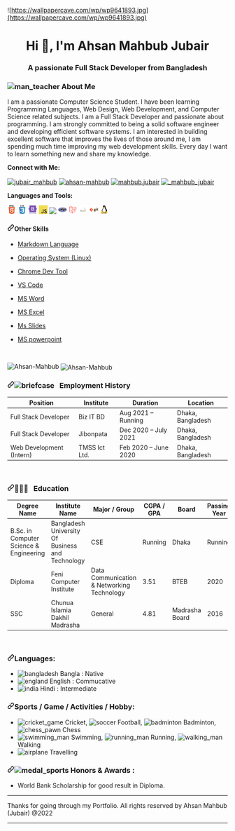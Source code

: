 ![https://wallpapercave.com/wp/wp9641893.jpg](https://wallpapercave.com/wp/wp9641893.jpg)

<h1 align="center">Hi 👋, I'm Ahsan Mahbub Jubair</h1>
<h3 align="center">A passionate Full Stack Developer from Bangladesh</h3>

### ![man_teacher](https://github.githubassets.com/images/icons/emoji/unicode/1f468-1f3eb.png)  About Me

I am a passionate Computer Science Student. I have been learning Programming Languages, Web Design, Web Development, and Computer Science related subjects. I am a Full Stack Developer and passionate about programming. I am strongly committed to being a solid software engineer and developing efficient software systems. I am interested in building excellent software that improves the lives of those around me, I am spending much time improving my web development skills. Every day I want to learn something new and share my knowledge.



**Connect with Me:**  
<p align="left">
<a href="https://twitter.com/jubair_mahbub" target="blank"><img align="center" src="https://raw.githubusercontent.com/rahuldkjain/github-profile-readme-generator/master/src/images/icons/Social/twitter.svg" alt="jubair_mahbub" height="30" width="40" /></a>
<a href="https://www.linkedin.com/in/ahsan-mahbub-27735a1b3/" target="blank"><img align="center" src="https://raw.githubusercontent.com/rahuldkjain/github-profile-readme-generator/master/src/images/icons/Social/linked-in-alt.svg" alt="ahsan-mahbub" height="30" width="40" /></a>
<a href="https://www.facebook.com/mahbub.jubair" target="blank"><img align="center" src="https://raw.githubusercontent.com/rahuldkjain/github-profile-readme-generator/master/src/images/icons/Social/facebook.svg" alt="mahbub.jubair" height="30" width="40" /></a>
<a href="https://www.instagram.com/_mahbub_jubair/" target="blank"><img align="center" src="https://raw.githubusercontent.com/rahuldkjain/github-profile-readme-generator/master/src/images/icons/Social/instagram.svg" alt="_mahbub_jubair" height="30" width="40" /></a>
</p>

**Languages and Tools:**  

<code><img height="20" src="https://raw.githubusercontent.com/devicons/devicon/master/icons/html5/html5-original-wordmark.svg"></code>
<code><img height="20" src="https://raw.githubusercontent.com/devicons/devicon/master/icons/css3/css3-original-wordmark.svg"></code>
<code><img height="20" src="https://raw.githubusercontent.com/devicons/devicon/master/icons/bootstrap/bootstrap-plain-wordmark.svg"></code>
<code><img height="20" src="https://raw.githubusercontent.com/github/explore/80688e429a7d4ef2fca1e82350fe8e3517d3494d/topics/javascript/javascript.png"></code>
<code><img height="20" src="https://www.chartjs.org/media/logo-title.svg"></code>
<code><img height="20" src="https://raw.githubusercontent.com/github/explore/80688e429a7d4ef2fca1e82350fe8e3517d3494d/topics/php/php.png"></code>
<code><img height="20" src="https://raw.githubusercontent.com/github/explore/80688e429a7d4ef2fca1e82350fe8e3517d3494d/topics/laravel/laravel.png"></code>
<code><img height="20" src="https://raw.githubusercontent.com/github/explore/80688e429a7d4ef2fca1e82350fe8e3517d3494d/topics/mysql/mysql.png"></code>
<code><img height="20" src="https://raw.githubusercontent.com/github/explore/80688e429a7d4ef2fca1e82350fe8e3517d3494d/topics/git/git.png"></code>
<code><img height="20" src="https://raw.githubusercontent.com/devicons/devicon/master/icons/linux/linux-original.svg"></code>


<h4 dir="auto"><a id="user-content-other-skills--videos" class="anchor" aria-hidden="true" href="#other-skills--videos"><svg class="octicon octicon-link" viewBox="0 0 16 16" version="1.1" width="16" height="16" aria-hidden="true"><path fill-rule="evenodd" d="M7.775 3.275a.75.75 0 001.06 1.06l1.25-1.25a2 2 0 112.83 2.83l-2.5 2.5a2 2 0 01-2.83 0 .75.75 0 00-1.06 1.06 3.5 3.5 0 004.95 0l2.5-2.5a3.5 3.5 0 00-4.95-4.95l-1.25 1.25zm-4.69 9.64a2 2 0 010-2.83l2.5-2.5a2 2 0 012.83 0 .75.75 0 001.06-1.06 3.5 3.5 0 00-4.95 0l-2.5 2.5a3.5 3.5 0 004.95 4.95l1.25-1.25a.75.75 0 00-1.06-1.06l-1.25 1.25a2 2 0 01-2.83 0z"></path></svg></a>Other Skills</h4>
<ul dir="auto">
<li>
<p dir="auto"><a href="https://www.markdownguide.org/" rel="nofollow">Markdown Language</a></p>
</li>
<li>
<p dir="auto"><a href="#" rel="nofollow">Operating System (Linux)</a></p>
</li>
  <li>
<p dir="auto"><a href="#" rel="nofollow">Chrome Dev Tool</a></p>
</li>
    <li>
<p dir="auto"><a href="#" rel="nofollow">VS Code</a></p>
</li>
<li>
<p dir="auto"><a href="#" rel="nofollow">MS Word</a></p>
</li>
<li>
<p dir="auto"><a href="#" rel="nofollow">MS Excel</a></p>
</li>
 <li>
<p dir="auto"><a href="#" rel="nofollow">Ms Slides</a></p>
</li>
<li>
<p dir="auto"><a href="#" rel="nofollow">MS powerpoint</a></p>
<br>
</li>
</ul>




<p><img align="left" src="https://github-readme-stats.vercel.app/api/top-langs?username=Ahsan-Mahbub&show_icons=true&locale=en&layout=compact" alt="Ahsan-Mahbub" /></p>

<p>&nbsp;<img align="center" src="https://github-readme-stats.vercel.app/api?username=Ahsan-Mahbub&show_icons=true&locale=en" alt="Ahsan-Mahbub" /></p>


<h3 dir="auto"><a id="user-content---employment-history" class="anchor" aria-hidden="true" href="#--employment-history"><svg class="octicon octicon-link" viewBox="0 0 16 16" version="1.1" width="16" height="16" aria-hidden="true"><path fill-rule="evenodd" d="M7.775 3.275a.75.75 0 001.06 1.06l1.25-1.25a2 2 0 112.83 2.83l-2.5 2.5a2 2 0 01-2.83 0 .75.75 0 00-1.06 1.06 3.5 3.5 0 004.95 0l2.5-2.5a3.5 3.5 0 00-4.95-4.95l-1.25 1.25zm-4.69 9.64a2 2 0 010-2.83l2.5-2.5a2 2 0 012.83 0 .75.75 0 001.06-1.06 3.5 3.5 0 00-4.95 0l-2.5 2.5a3.5 3.5 0 004.95 4.95l1.25-1.25a.75.75 0 00-1.06-1.06l-1.25 1.25a2 2 0 01-2.83 0z"></path></svg></a><g-emoji class="g-emoji" alias="briefcase" fallback-src="https://github.githubassets.com/images/icons/emoji/unicode/1f4bc.png"><img class="emoji" alt="briefcase" height="20" width="20" src="https://github.githubassets.com/images/icons/emoji/unicode/1f4bc.png"></g-emoji> &nbsp; Employment History</h3>

<table>
<thead>
<tr>
<th>Position</th>
<th>Institute</th>
<th>Duration</th>
<th>Location</th>
</tr>
</thead>
<tbody>
<tr>
<td>Full Stack Developer</td>
<td>Biz IT BD</td>
<td>Aug 2021 – Running</td>
<td>Dhaka, Bangladesh</td>
</tr>
<tr>
<td>Full Stack Developer</td>
<td>Jibonpata</td>
<td>Dec 2020 – July 2021</td>
<td>Dhaka, Bangladesh</td>
</tr>
<tr>
<td>Web Development (Intern)</td>
<td>TMSS Ict Ltd.</td>
<td>Feb 2020 – June 2020</td>
<td>Dhaka, Bangladesh</td>
</tr>
</tbody>
</table>

<br>
<h3 dir="auto"><a id="user-content---education" class="anchor" aria-hidden="true" href="#--education"><svg class="octicon octicon-link" viewBox="0 0 16 16" version="1.1" width="16" height="16" aria-hidden="true"><path fill-rule="evenodd" d="M7.775 3.275a.75.75 0 001.06 1.06l1.25-1.25a2 2 0 112.83 2.83l-2.5 2.5a2 2 0 01-2.83 0 .75.75 0 00-1.06 1.06 3.5 3.5 0 004.95 0l2.5-2.5a3.5 3.5 0 00-4.95-4.95l-1.25 1.25zm-4.69 9.64a2 2 0 010-2.83l2.5-2.5a2 2 0 012.83 0 .75.75 0 001.06-1.06 3.5 3.5 0 00-4.95 0l-2.5 2.5a3.5 3.5 0 004.95 4.95l1.25-1.25a.75.75 0 00-1.06-1.06l-1.25 1.25a2 2 0 01-2.83 0z"></path></svg></a>👨🏻&zwj;🎓 &nbsp; Education</h3>


<table>
<thead>
<tr>
<th>Degree Name</th>
<th>Institute Name</th>
<th>Major / Group</th>
<th>CGPA / GPA</th>
<th>Board</th>
<th>Passing Year</th>
</tr>
</thead>
<tbody>
  <tr>
<td>B.Sc. in Computer Science &amp; Engineering</td>
<td>Bangladesh University Of Business and Technology</td>
<td>CSE</td>
<td>Running</td>
<td>Dhaka</td>
<td>Running</td>
</tr>
<tr>
<td>Diploma</td>
<td>Feni Computer Institute</td>
<td>Data Communication &amp; Networking Technology</td>
<td>3.51</td>
<td>BTEB</td>
<td>2020</td>
</tr>
<tr>
<td>SSC</td>
<td>Chunua Islamia Dakhil Madrasha</td>
<td>General</td>
<td>4.81</td>
<td>Madrasha Board</td>
<td>2016</td>
</tr>
</tbody>
</table>

<br>

<h3 dir="auto"><a id="user-content-languages" class="anchor" aria-hidden="true" href="#languages"><svg class="octicon octicon-link" viewBox="0 0 16 16" version="1.1" width="16" height="16" aria-hidden="true"><path fill-rule="evenodd" d="M7.775 3.275a.75.75 0 001.06 1.06l1.25-1.25a2 2 0 112.83 2.83l-2.5 2.5a2 2 0 01-2.83 0 .75.75 0 00-1.06 1.06 3.5 3.5 0 004.95 0l2.5-2.5a3.5 3.5 0 00-4.95-4.95l-1.25 1.25zm-4.69 9.64a2 2 0 010-2.83l2.5-2.5a2 2 0 012.83 0 .75.75 0 001.06-1.06 3.5 3.5 0 00-4.95 0l-2.5 2.5a3.5 3.5 0 004.95 4.95l1.25-1.25a.75.75 0 00-1.06-1.06l-1.25 1.25a2 2 0 01-2.83 0z"></path></svg></a>Languages:</h3>

<ul dir="auto">
<li><g-emoji class="g-emoji" alias="bangladesh" fallback-src="https://github.githubassets.com/images/icons/emoji/unicode/1f1e7-1f1e9.png"><img class="emoji" alt="bangladesh" height="20" width="20" src="https://github.githubassets.com/images/icons/emoji/unicode/1f1e7-1f1e9.png"></g-emoji> Bangla : Native</li>
<li><g-emoji class="g-emoji" alias="england" fallback-src="https://github.githubassets.com/images/icons/emoji/unicode/1f3f4-e0067-e0062-e0065-e006e-e0067-e007f.png"><img class="emoji" alt="england" height="20" width="20" src="https://github.githubassets.com/images/icons/emoji/unicode/1f3f4-e0067-e0062-e0065-e006e-e0067-e007f.png"></g-emoji> English : Commucative</li>
<li><g-emoji class="g-emoji" alias="india" fallback-src="https://github.githubassets.com/images/icons/emoji/unicode/1f1ee-1f1f3.png"><img class="emoji" alt="india" height="20" width="20" src="https://github.githubassets.com/images/icons/emoji/unicode/1f1ee-1f1f3.png"></g-emoji> Hindi : Intermediate</li>
</ul>

<h3 dir="auto"><a id="user-content-sports--game--activities--hobby" class="anchor" aria-hidden="true" href="#sports--game--activities--hobby"><svg class="octicon octicon-link" viewBox="0 0 16 16" version="1.1" width="16" height="16" aria-hidden="true"><path fill-rule="evenodd" d="M7.775 3.275a.75.75 0 001.06 1.06l1.25-1.25a2 2 0 112.83 2.83l-2.5 2.5a2 2 0 01-2.83 0 .75.75 0 00-1.06 1.06 3.5 3.5 0 004.95 0l2.5-2.5a3.5 3.5 0 00-4.95-4.95l-1.25 1.25zm-4.69 9.64a2 2 0 010-2.83l2.5-2.5a2 2 0 012.83 0 .75.75 0 001.06-1.06 3.5 3.5 0 00-4.95 0l-2.5 2.5a3.5 3.5 0 004.95 4.95l1.25-1.25a.75.75 0 00-1.06-1.06l-1.25 1.25a2 2 0 01-2.83 0z"></path></svg></a>Sports / Game / Activities / Hobby:</h3>

<ul dir="auto">
<li><g-emoji class="g-emoji" alias="cricket_game" fallback-src="https://github.githubassets.com/images/icons/emoji/unicode/1f3cf.png"><img class="emoji" alt="cricket_game" height="20" width="20" src="https://github.githubassets.com/images/icons/emoji/unicode/1f3cf.png"></g-emoji> Cricket, <g-emoji class="g-emoji" alias="soccer" fallback-src="https://github.githubassets.com/images/icons/emoji/unicode/26bd.png"><img class="emoji" alt="soccer" height="20" width="20" src="https://github.githubassets.com/images/icons/emoji/unicode/26bd.png"></g-emoji> Football, <g-emoji class="g-emoji" alias="badminton" fallback-src="https://github.githubassets.com/images/icons/emoji/unicode/1f3f8.png"><img class="emoji" alt="badminton" height="20" width="20" src="https://github.githubassets.com/images/icons/emoji/unicode/1f3f8.png"></g-emoji> Badminton, <g-emoji class="g-emoji" alias="chess_pawn" fallback-src="https://github.githubassets.com/images/icons/emoji/unicode/265f.png"><img class="emoji" alt="chess_pawn" height="20" width="20" src="https://github.githubassets.com/images/icons/emoji/unicode/265f.png"></g-emoji> Chess</li>
  
<li><g-emoji class="g-emoji" alias="swimming_man" fallback-src="https://github.githubassets.com/images/icons/emoji/unicode/1f3ca-2642.png"><img class="emoji" alt="swimming_man" height="20" width="20" src="https://github.githubassets.com/images/icons/emoji/unicode/1f3ca-2642.png"></g-emoji> Swimming, <g-emoji class="g-emoji" alias="running_man" fallback-src="https://github.githubassets.com/images/icons/emoji/unicode/1f3c3-2642.png"><img class="emoji" alt="running_man" height="20" width="20" src="https://github.githubassets.com/images/icons/emoji/unicode/1f3c3-2642.png"></g-emoji> Running, <g-emoji class="g-emoji" alias="walking_man" fallback-src="https://github.githubassets.com/images/icons/emoji/unicode/1f6b6-2642.png"><img class="emoji" alt="walking_man" height="20" width="20" src="https://github.githubassets.com/images/icons/emoji/unicode/1f6b6-2642.png"></g-emoji> Walking</li>
  
<li><g-emoji class="g-emoji" alias="airplane" fallback-src="https://github.githubassets.com/images/icons/emoji/unicode/2708.png"><img class="emoji" alt="airplane" height="20" width="20" src="https://github.githubassets.com/images/icons/emoji/unicode/2708.png"></g-emoji> Travelling</li>
</ul>

<h3 dir="auto"><a id="user-content--honors--awards-" class="anchor" aria-hidden="true" href="#-honors--awards-"><svg class="octicon octicon-link" viewBox="0 0 16 16" version="1.1" width="16" height="16" aria-hidden="true"><path fill-rule="evenodd" d="M7.775 3.275a.75.75 0 001.06 1.06l1.25-1.25a2 2 0 112.83 2.83l-2.5 2.5a2 2 0 01-2.83 0 .75.75 0 00-1.06 1.06 3.5 3.5 0 004.95 0l2.5-2.5a3.5 3.5 0 00-4.95-4.95l-1.25 1.25zm-4.69 9.64a2 2 0 010-2.83l2.5-2.5a2 2 0 012.83 0 .75.75 0 001.06-1.06 3.5 3.5 0 00-4.95 0l-2.5 2.5a3.5 3.5 0 004.95 4.95l1.25-1.25a.75.75 0 00-1.06-1.06l-1.25 1.25a2 2 0 01-2.83 0z"></path></svg></a><g-emoji class="g-emoji" alias="medal_sports" fallback-src="https://github.githubassets.com/images/icons/emoji/unicode/1f3c5.png"><img class="emoji" alt="medal_sports" height="20" width="20" src="https://github.githubassets.com/images/icons/emoji/unicode/1f3c5.png"></g-emoji> Honors &amp; Awards :</h3>

<ul dir="auto">
<li>World Bank Scholarship for good result in Diploma.</li>
</ul>

<hr>

<p dir="auto">Thanks for going through my Portfolio.
All rights reserved by Ahsan Mahbub (Jubair) @2022</p>

<hr>

